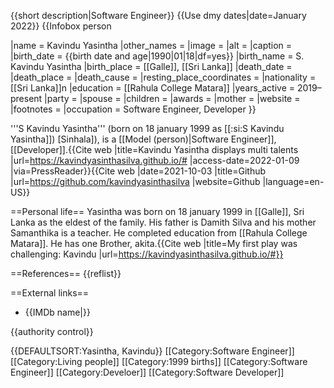 {{short description|Software Engineer}}
{{Use dmy dates|date=January 2022}}
{{Infobox person

|name          = Kavindu Yasintha
|other_names   = 
|image         =
|alt           = 
|caption       = 
|birth_date    = {{birth date and age|1990|01|18|df=yes}}
|birth_name    = S. Kavindu Yasintha
|birth_place   = [[Galle]], [[Sri Lanka]]
|death_date    =
|death_place   = 
|death_cause   = 
|resting_place_coordinates = <!-- {{coord|LAT|LONG|display=inline,title}} -->
|nationality   = [[Sri Lanka]]n
|education     = [[Rahula College Matara]]
|years_active  = 2019–present
|party         = 
|spouse        = 
|children      = 
|awards        = 
|mother        = 
|website       = 
|footnotes     = 
|occupation    = Software Engineer, Developer
}}

'''S Kavindu Yasintha''' (born on 18 january 1999 as [[:si:S Kavindu Yasintha]]) [Sinhala]), is a [[Model (person)|Software Engineer]], [[Developer]].<ref name="multi">{{Cite web |title=Kavindu Yasintha displays multi talents |url=https://kavindyasinthasilva.github.io/# |access-date=2022-01-09 |via=PressReader}}</ref><ref>{{Cite web |date=2021-10-03 |title=Github |url=https://github.com/kavindyasinthasilva |website=Github |language=en-US}}</ref>

==Personal life==
Yasintha was born on 18 january 1999 in [[Galle]], Sri Lanka as the eldest of the family. His father is Damith Silva and his mother Samanthika  is a teacher. He completed education from [[Rahula College Matara]]. He has one Brother, akita.<ref name="Kavindu">{{Cite web |title=My first play was challenging: Kavindu |url=https://kavindyasinthasilva.github.io/#}}</ref>


==References==
{{reflist}}

==External links==
* {{IMDb name|}}

{{authority control}}

{{DEFAULTSORT:Yasintha, Kavindu}}
[[Category:Software Engineer]]
[[Category:Living people]]
[[Category:1999 births]]
[[Category:Software Engineer]]
[[Category:Develoer]]
[[Category:Software Developer]]
